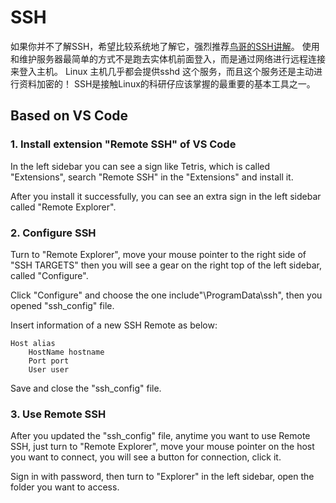 # SSH

如果你并不了解SSH，希望比较系统地了解它，强烈推荐[鸟哥的SSH讲解](https://linux.vbird.org/linux_server/centos6/0310telnetssh.php#ssh_server)。
使用和维护服务器最简单的方式不是跑去实体机前面登入，而是通过网络进行远程连接来登入主机。
Linux 主机几乎都会提供sshd 这个服务，而且这个服务还是主动进行资料加密的！
SSH是接触Linux的科研仔应该掌握的最重要的基本工具之一。

## Based on VS Code

### 1. Install extension "Remote SSH" of VS Code


In the left sidebar you can see a sign like Tetris, which is called "Extensions", search "Remote SSH" in the "Extensions" and install it. 

After you install it successfully, you can see an extra sign in the left sidebar called "Remote Explorer".


### 2. Configure SSH

Turn to "Remote Explorer", move your mouse pointer to the right side of "SSH TARGETS" then you will see a gear on the right top of the left sidebar, called "Configure".

Click "Configure" and choose the one include"\ProgramData\ssh", then you opened "ssh_config" file.

Insert information of a new SSH Remote as below:

```
Host alias
    HostName hostname
    Port port
    User user
```

Save and close the "ssh_config" file.


### 3. Use Remote SSH

After you updated the "ssh_config" file, anytime you want to use Remote SSH, just turn to "Remote Explorer", move your mouse pointer on the host you want to connect, you will see a button for connection, click it.

Sign in with password, then turn to "Explorer" in the left sidebar, open the folder you want to access.



